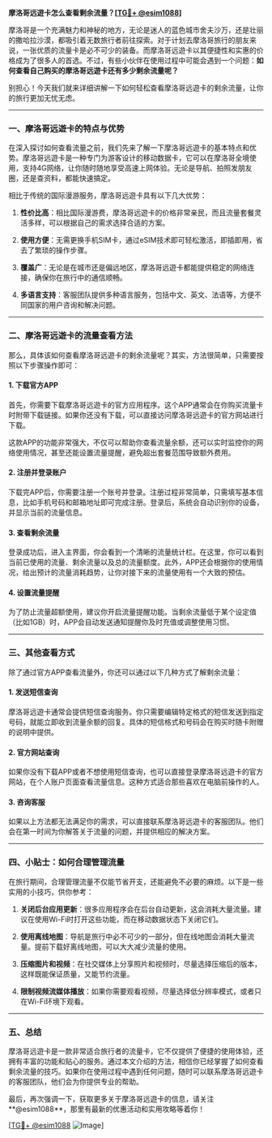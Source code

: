 **摩洛哥远遊卡怎么查看剩余流量？[[TG💪+ @esim1088](https://t.me/s/esim1088)]**

摩洛哥是一个充满魅力和神秘的地方，无论是迷人的蓝色城市舍夫沙万，还是壮丽的撒哈拉沙漠，都吸引着无数旅行者前往探索。对于计划去摩洛哥旅行的朋友来说，一张优质的流量卡是必不可少的装备。而摩洛哥远遊卡以其便捷性和实惠的价格成为了很多人的首选。不过，有些小伙伴在使用过程中可能会遇到一个问题：**如何查看自己购买的摩洛哥远遊卡还有多少剩余流量呢？**

别担心！今天我们就来详细讲解一下如何轻松查看摩洛哥远遊卡的剩余流量，让你的旅行更加无忧无虑。

---

### **一、摩洛哥远遊卡的特点与优势**

在深入探讨如何查看流量之前，我们先来了解一下摩洛哥远遊卡的基本特点和优势。摩洛哥远遊卡是一种专门为游客设计的移动数据卡，它可以在摩洛哥全境使用，支持4G网络，让你随时随地享受高速上网体验。无论是导航、拍照发朋友圈，还是查资料，都能快速搞定。

相比于传统的国际漫游服务，摩洛哥远遊卡具有以下几大优势：

1. **性价比高**：相比国际漫游费，摩洛哥远遊卡的价格非常亲民，而且流量套餐灵活多样，可以根据自己的需求选择合适的方案。
   
2. **使用方便**：无需更换手机SIM卡，通过eSIM技术即可轻松激活，即插即用，省去了繁琐的操作步骤。

3. **覆盖广**：无论是在城市还是偏远地区，摩洛哥远遊卡都能提供稳定的网络连接，确保你在旅行中的通信顺畅。

4. **多语言支持**：客服团队提供多种语言服务，包括中文、英文、法语等，方便不同国家的用户咨询和解决问题。

---

### **二、摩洛哥远遊卡的流量查看方法**

那么，具体该如何查看摩洛哥远遊卡的剩余流量呢？其实，方法很简单，只需要按照以下步骤操作即可：

#### **1. 下载官方APP**
首先，你需要下载摩洛哥远遊卡的官方应用程序。这个APP通常会在你购买流量卡时附带下载链接。如果你还没有下载，可以直接访问摩洛哥远遊卡的官方网站进行下载。

这款APP的功能非常强大，不仅可以帮助你查看流量余额，还可以实时监控你的网络使用情况，甚至还能设置流量提醒，避免超出套餐范围导致额外费用。

#### **2. 注册并登录账户**
下载完APP后，你需要注册一个账号并登录。注册过程非常简单，只需填写基本信息，比如手机号码和邮箱地址即可完成注册。登录后，系统会自动识别你的设备，并显示当前的流量信息。

#### **3. 查看剩余流量**
登录成功后，进入主界面，你会看到一个清晰的流量统计栏。在这里，你可以看到当前已使用的流量、剩余流量以及总的流量额度。此外，APP还会根据你的使用情况，给出预计的流量消耗趋势，让你对接下来的流量使用有一个大致的预估。

#### **4. 设置流量提醒**
为了防止流量超额使用，建议你开启流量提醒功能。当剩余流量低于某个设定值（比如1GB）时，APP会自动发送通知提醒你及时充值或调整使用习惯。

---

### **三、其他查看方式**

除了通过官方APP查看流量外，你还可以通过以下几种方式了解剩余流量：

#### **1. 发送短信查询**
摩洛哥远遊卡通常会提供短信查询服务。你只需要编辑特定格式的短信发送到指定号码，就能立即收到流量余额的回复。具体的短信格式和号码会在购买时随卡附赠的说明中提供。

#### **2. 官方网站查询**
如果你没有下载APP或者不想使用短信查询，也可以直接登录摩洛哥远遊卡的官方网站，在个人账户页面查看流量信息。这种方式适合那些喜欢在电脑前操作的人。

#### **3. 咨询客服**
如果以上方法都无法满足你的需求，可以直接联系摩洛哥远遊卡的客服团队。他们会在第一时间为你解答关于流量的问题，并提供相应的解决方案。

---

### **四、小贴士：如何合理管理流量**

在旅行期间，合理管理流量不仅能节省开支，还能避免不必要的麻烦。以下是一些实用的小技巧，供你参考：

1. **关闭后台应用更新**：很多应用程序会在后台自动更新，这会消耗大量流量。建议在使用Wi-Fi时打开这些功能，而在移动数据状态下关闭它们。

2. **使用离线地图**：导航是旅行中必不可少的一部分，但在线地图会消耗大量流量。提前下载好离线地图，可以大大减少流量的使用。

3. **压缩图片和视频**：在社交媒体上分享照片和视频时，尽量选择压缩后的版本，这样既能保证质量，又能节约流量。

4. **限制视频流媒体播放**：如果你需要观看视频，尽量选择低分辨率模式，或者只在Wi-Fi环境下观看。

---

### **五、总结**

摩洛哥远遊卡是一款非常适合旅行者的流量卡，它不仅提供了便捷的使用体验，还拥有丰富的功能和贴心的服务。通过本文介绍的方法，相信你已经掌握了如何查看剩余流量的技巧。如果你在使用过程中遇到任何问题，随时可以联系摩洛哥远遊卡的客服团队，他们会为你提供专业的帮助。

最后，再次强调一下，获取更多关于摩洛哥远遊卡的信息，请关注**@esim1088**，那里有最新的优惠活动和实用攻略等着你！

[[TG💪+ @esim1088](https://t.me/s/esim1088) ![Image](https://i.postimg.cc/4NQfJmqS/Snipaste-2025-05-13-00-14-12.png)]